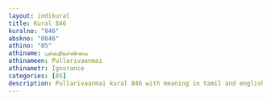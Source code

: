```yaml
---
layout: indikural
title: Kural 846
kuralno: "846"
abskno: "0846"
athino: "85"
athiname: புல்லறிவாண்மை
athinameen: Pullarivaanmai
athinametr: Ignorance
categories: [85]
description: Pullarivaanmai kural 846 with meaning in tamil and english 
---
```


